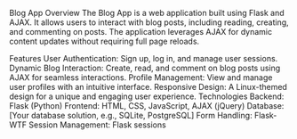 Blog App
Overview
The Blog App is a web application built using Flask and AJAX. It allows users to interact with blog posts, including reading, creating, and commenting on posts. The application leverages AJAX for dynamic content updates without requiring full page reloads.

Features
User Authentication: Sign up, log in, and manage user sessions.
Dynamic Blog Interaction: Create, read, and comment on blog posts using AJAX for seamless interactions.
Profile Management: View and manage user profiles with an intuitive interface.
Responsive Design: A Linux-themed design for a unique and engaging user experience.
Technologies
Backend: Flask (Python)
Frontend: HTML, CSS, JavaScript, AJAX (jQuery)
Database: [Your database solution, e.g., SQLite, PostgreSQL]
Form Handling: Flask-WTF
Session Management: Flask sessions
